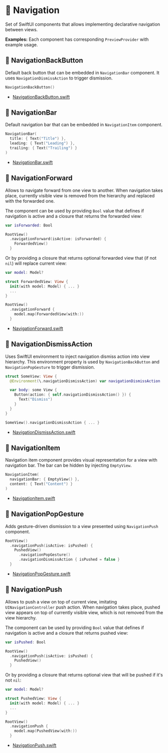 # 🧭 Navigation

Set of SwiftUI components that allows implementing declarative navigation between views.

**Examples:** Each component has corresponding `PreviewProvider` with example usage.

## 🧩 NavigationBackButton

Default back button that can be embedded in `NavigationBar` component. It uses `NavigationDismissAction` to trigger dismission.

```swift
NavigationBackButton()
```

- [NavigationBackButton.swift](NavigationBackButton.swift)

## 🧩 NavigationBar

Default navigation bar that can be embedded in `NavigationItem` component.

```swift
NavigationBar(
  title: { Text("Title") },
  leading: { Text("Leading") },
  trailing: { Text("Trailing") }
)
```

- [NavigationBar.swift](NavigationBar.swift)

## 🧩 NavigationForward

Allows to navigate forward from one view to another. When navigation takes place, currently visible view is removed from the hierarchy and replaced with the forwarded one. 

The component can be used by providing `Bool` value that defines if navigation is active and a closure that returns the forwarded view:

```swift
var isForwarded: Bool

RootView()
  .navigationForward(isActive: isForwarded) {
    ForwardedView()
  }
```

Or by providing a closure that returns optional forwarded view that (if not `nil`) will replace current view:

```swift
var model: Model?

struct ForwardedView: View {
  init(with model: Model) { ... }
  ...
}

RootView()
  .navigationForward {
    model.map(ForwardedView(with:))
  }
```

- [NavigationForward.swift](NavigationForward.swift)

## 🧩 NavigationDismissAction

Uses SwiftUI environment to inject navigation dismiss action into view hierarchy. This environment property is used by `NavigationBackButton` and `NavigationPopGesture` to trigger dismission.

```swift
struct SomeView: View {
  @Environment(\.navigationDismissAction) var navigationDismissAction

  var body: some View {
    Button(action: { self.navigationDismissAction() }) {
      Text("Dismiss")
    }
  }
}
```

```swift
SomeView().navigationDismissAction { ... }
```

- [NavigationDismissAction.swift](NavigationDismissAction.swift)

## 🧩 NavigationItem

Navigation item component provides visual representation for a view with navigation bar. The bar can be hidden by injecting `EmptyView`.

```swift
NavigationItem(
  navigationBar: { EmptyView() }, 
  content: { Text("Content") }
)
```

- [NavigationItem.swift](NavigationItem.swift)

## 🧩 NavigationPopGesture

Adds gesture-driven dismission to a view presented using `NavigationPush` component.

```swift
RootView()
  .navigationPush(isActive: isPushed) {
    PushedView()
      .navigationPopGesture()
      .navigationDismissAction { isPushed = false }
  }
```

- [NavigationPopGesture.swift](NavigationPopGesture.swift)

## 🧩 NavigationPush

Allows to push a view on top of current view, imitating `UINavigationController` push action. When navigation takes place, pushed view appears on top of currently visible view, which is not removed from the view hierarchy. 

The component can be used by providing `Bool` value that defines if navigation is active and a closure that returns pushed view:

```swift
var isPushed: Bool

RootView()
  .navigationPush(isActive: isPushed) {
    PushedView()
  }
```

Or by providing a closure that returns optional view that will be pushed if it's not `nil`:

```swift
var model: Model?

struct PushedView: View {
  init(with model: Model) { ... }
  ...
}

RootView()
  .navigationPush {
    model.map(PushedView(with:))
  }
```

- [NavigationPush.swift](NavigationPush.swift)